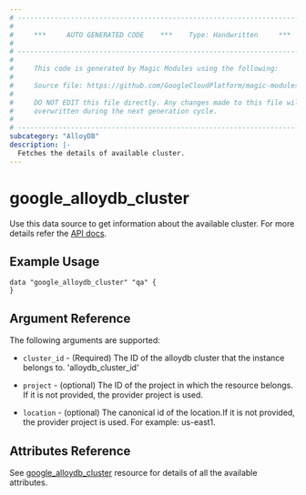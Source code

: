 ```yaml
---
# ----------------------------------------------------------------------------
#
#     ***     AUTO GENERATED CODE    ***    Type: Handwritten     ***
#
# ----------------------------------------------------------------------------
#
#     This code is generated by Magic Modules using the following:
#
#     Source file: https://github.com/GoogleCloudPlatform/magic-modules/tree/main/mmv1/third_party/terraform/website/docs/d/alloydb_cluster.html.markdown
#
#     DO NOT EDIT this file directly. Any changes made to this file will be
#     overwritten during the next generation cycle.
#
# ----------------------------------------------------------------------------
subcategory: "AlloyDB"
description: |-
  Fetches the details of available cluster.
---
```


# google_alloydb_cluster

Use this data source to get information about the available cluster. For more details refer the [API docs](https://cloud.google.com/alloydb/docs/reference/rest/v1/projects.locations.clusters).

## Example Usage


```hcl
data "google_alloydb_cluster" "qa" {
}
```

## Argument Reference

The following arguments are supported:

* `cluster_id` -
  (Required)
  The ID of the alloydb cluster that the instance belongs to.
  'alloydb_cluster_id'

* `project` - 
  (optional) 
  The ID of the project in which the resource belongs. If it is not provided, the provider project is used.

* `location` -
  (optional)
  The canonical id of the location.If it is not provided, the provider project is used. For example: us-east1.

## Attributes Reference

See [google_alloydb_cluster](https://registry.terraform.io/providers/hashicorp/google/latest/docs/resources/alloydb_cluster) resource for details of all the available attributes.